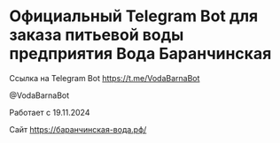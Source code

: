 # Официальный Telegram Bot для заказа питьевой воды предприятия Вода Баранчинская
Ссылка на Telegram Bot https://t.me/VodaBarnaBot

@VodaBarnaBot

Работает с 19.11.2024

Сайт https://баранчинская-вода.рф/<!-- описание  -->




